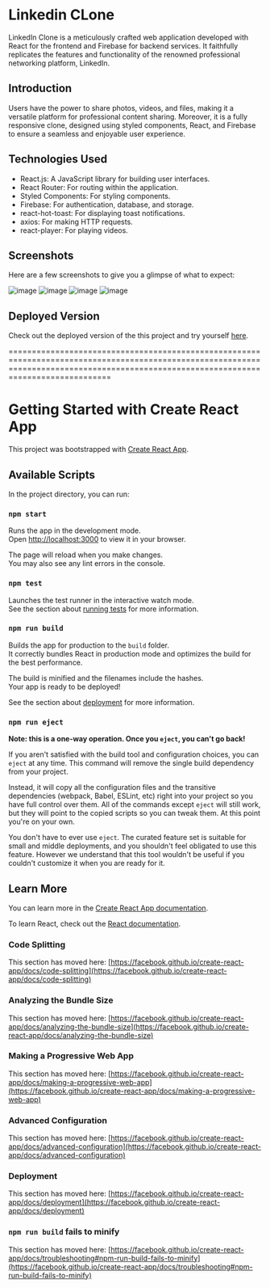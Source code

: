 # Linkedin CLone

LinkedIn Clone is a meticulously crafted web application developed with React for the frontend and Firebase for backend services. It faithfully replicates the features and functionality of the renowned professional networking platform, LinkedIn.

## Introduction

Users have the power to share photos, videos, and files, making it a versatile platform for professional content sharing. Moreover, it is a fully responsive clone, designed using styled components, React, and Firebase to ensure a seamless and enjoyable user experience.

## Technologies Used

- React.js: A JavaScript library for building user interfaces.
- React Router: For routing within the application.
- Styled Components: For styling components.
- Firebase: For authentication, database, and storage.
- react-hot-toast: For displaying toast notifications.
- axios: For making HTTP requests.
- react-player: For playing videos.

## Screenshots

Here are a few screenshots to give you a glimpse of what to expect:

![image](https://github.com/vedantgour45/linkedin-clone/assets/113295244/a9cb782e-8e7d-46e5-be17-9d80156e4413)
![image](https://github.com/vedantgour45/linkedin-clone/assets/113295244/034209e8-9370-487f-8ce7-34d56bc85a3b)
![image](https://github.com/vedantgour45/linkedin-clone/assets/113295244/31a73bfe-b713-43cd-b762-33e1dbbc001d)
![image](https://github.com/vedantgour45/linkedin-clone/assets/113295244/72ced289-940f-41f9-bce5-18a8de019358)



## Deployed Version

Check out the deployed version of the this project and try yourself [here](https://linkedin-clone-vg.netlify.app/).

========================================================================================================================================================================================


# Getting Started with Create React App

This project was bootstrapped with [Create React App](https://github.com/facebook/create-react-app).

## Available Scripts

In the project directory, you can run:

### `npm start`

Runs the app in the development mode.\
Open [http://localhost:3000](http://localhost:3000) to view it in your browser.

The page will reload when you make changes.\
You may also see any lint errors in the console.

### `npm test`

Launches the test runner in the interactive watch mode.\
See the section about [running tests](https://facebook.github.io/create-react-app/docs/running-tests) for more information.

### `npm run build`

Builds the app for production to the `build` folder.\
It correctly bundles React in production mode and optimizes the build for the best performance.

The build is minified and the filenames include the hashes.\
Your app is ready to be deployed!

See the section about [deployment](https://facebook.github.io/create-react-app/docs/deployment) for more information.

### `npm run eject`

**Note: this is a one-way operation. Once you `eject`, you can't go back!**

If you aren't satisfied with the build tool and configuration choices, you can `eject` at any time. This command will remove the single build dependency from your project.

Instead, it will copy all the configuration files and the transitive dependencies (webpack, Babel, ESLint, etc) right into your project so you have full control over them. All of the commands except `eject` will still work, but they will point to the copied scripts so you can tweak them. At this point you're on your own.

You don't have to ever use `eject`. The curated feature set is suitable for small and middle deployments, and you shouldn't feel obligated to use this feature. However we understand that this tool wouldn't be useful if you couldn't customize it when you are ready for it.

## Learn More

You can learn more in the [Create React App documentation](https://facebook.github.io/create-react-app/docs/getting-started).

To learn React, check out the [React documentation](https://reactjs.org/).

### Code Splitting

This section has moved here: [https://facebook.github.io/create-react-app/docs/code-splitting](https://facebook.github.io/create-react-app/docs/code-splitting)

### Analyzing the Bundle Size

This section has moved here: [https://facebook.github.io/create-react-app/docs/analyzing-the-bundle-size](https://facebook.github.io/create-react-app/docs/analyzing-the-bundle-size)

### Making a Progressive Web App

This section has moved here: [https://facebook.github.io/create-react-app/docs/making-a-progressive-web-app](https://facebook.github.io/create-react-app/docs/making-a-progressive-web-app)

### Advanced Configuration

This section has moved here: [https://facebook.github.io/create-react-app/docs/advanced-configuration](https://facebook.github.io/create-react-app/docs/advanced-configuration)

### Deployment

This section has moved here: [https://facebook.github.io/create-react-app/docs/deployment](https://facebook.github.io/create-react-app/docs/deployment)

### `npm run build` fails to minify

This section has moved here: [https://facebook.github.io/create-react-app/docs/troubleshooting#npm-run-build-fails-to-minify](https://facebook.github.io/create-react-app/docs/troubleshooting#npm-run-build-fails-to-minify)
